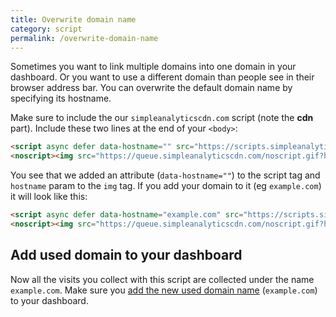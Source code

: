 ```yaml
---
title: Overwrite domain name
category: script
permalink: /overwrite-domain-name
---
```


Sometimes you want to link multiple domains into one domain in your dashboard. Or you want to use a different domain than people see in their browser address bar. You can overwrite the default domain name by specifying its hostname.

Make sure to include the our `simpleanalyticscdn.com` script (note the **cdn** part). Include these two lines at the end of your `<body>`:

<!-- prettier-ignore -->
```html
<script async defer data-hostname="" src="https://scripts.simpleanalyticscdn.com/latest.js"></script>
<noscript><img src="https://queue.simpleanalyticscdn.com/noscript.gif?hostname=" alt="" referrerpolicy="no-referrer-when-downgrade" /></noscript>
```

You see that we added an attribute (`data-hostname=""`) to the script tag and `hostname` param to the `img` tag. If you add your domain to it (eg `example.com`) it will look like this:

<!-- prettier-ignore -->
```html
<script async defer data-hostname="example.com" src="https://scripts.simpleanalyticscdn.com/latest.js"></script>
<noscript><img src="https://queue.simpleanalyticscdn.com/noscript.gif?hostname=example.com" alt="" referrerpolicy="no-referrer-when-downgrade" /></noscript>
```

## Add used domain to your dashboard

Now all the visits you collect with this script are collected under the name `example.com`. Make sure you [add the new used domain name](https://simpleanalytics.com/websites/add) (`example.com`) to your dashboard.
